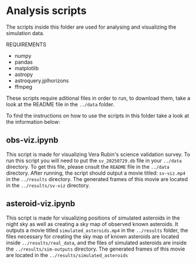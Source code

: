 # Analysis scripts

The scripts inside this folder are used for analysing and visualizing the simulation data.

REQUIREMENTS
  - numpy
  - pandas
  - matplotlib
  - astropy
  - astroquery.jplhorizons
  - ffmpeg

These scripts require aditional files in order to run, to download them, take a look at the README file in the `../data` folder.

To find the instructions on how to use the scripts in this folder take a look at the information below:

## obs-viz.ipynb

This script is made for visualizing Vera Rubin's science validation survey. To run this script you will need to put the `sv_20250729.db` file in your `../data` directory. To get this file, please cnsult the `README` file in the `../data` directory.
After running, the script should output a movie titled: `sv-viz.mp4` in the `../results` directory. The generated frames of this movie are located in the `../results/sv-viz` directory.

## asteroid-viz.ipynb

This script is made for visualizing positions of simulated asteroids in the night sky as well as creating a sky map of observed known asteroids. It outputs a movie titled `simulated_asteroids.mp4` in the `../results` folder, the files necessary for creating the sky map of known asteroids are located inside `../results/real_data`, and the files of simulated asteroids are inside the `../results/sim-outputs` directory. The generated frames of this movie are located in the `../results/simulated_asteroids`
